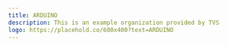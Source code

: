 ```yaml
---
title: ARDUINO
description: This is an example organization provided by TVS 
logo: https://placehold.co/600x400?text=ARDUINO
---
```

